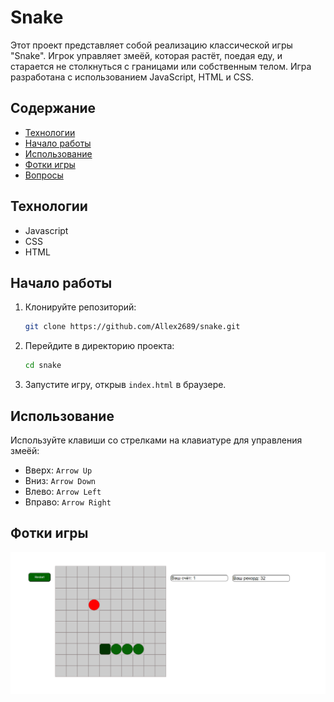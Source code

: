 # Snake

Этот проект представляет собой реализацию классической игры "Snake". Игрок управляет змеёй, которая растёт, поедая еду, и старается не столкнуться с границами или собственным телом. Игра разработана с использованием JavaScript, HTML и CSS.

## Содержание

- [Технологии](#технологии)
- [Начало работы](#начало-работы)
- [Использование](#использование)
- [Фотки игры](#фотки-игры)
- [Вопросы](#вопросы)


## Технологии

- Javascript
- CSS
- HTML

## Начало работы

1. Клонируйте репозиторий:
    ```bash
    git clone https://github.com/Allex2689/snake.git
    ```

2. Перейдите в директорию проекта:
    ```bash
    cd snake
    ```

3. Запустите игру, открыв `index.html` в браузере. 

## Использование
Используйте клавиши со стрелками на клавиатуре для управления змеёй:

- Вверх: `Arrow Up`
- Вниз: `Arrow Down`
- Влево: `Arrow Left`
- Вправо: `Arrow Right`

## Фотки игры

![Текст с описанием картинки](./images/snake.PNG)











